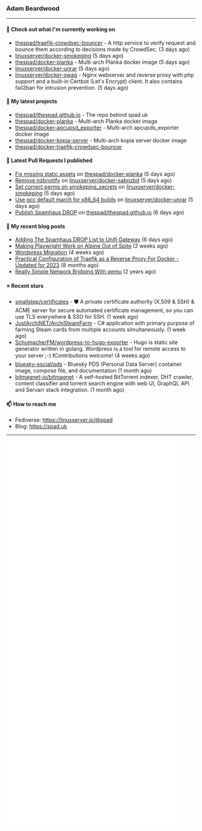 ### Adam Beardwood
---
#### 👷 Check out what I'm currently working on

- [thespad/traefik-crowdsec-bouncer](https://github.com/thespad/traefik-crowdsec-bouncer) - A http service to verify request and bounce them according to decisions made by CrowdSec. (3 days ago)
- [linuxserver/docker-smokeping](https://github.com/linuxserver/docker-smokeping) (5 days ago)
- [thespad/docker-planka](https://github.com/thespad/docker-planka) - Multi-arch Planka docker image (5 days ago)
- [linuxserver/docker-unrar](https://github.com/linuxserver/docker-unrar) (5 days ago)
- [linuxserver/docker-swag](https://github.com/linuxserver/docker-swag) - Nginx webserver and reverse proxy with php support and a built-in Certbot (Let&#39;s Encrypt) client. It also contains fail2ban for intrusion prevention. (5 days ago)

#### 🌱 My latest projects

- [thespad/thespad.github.io](https://github.com/thespad/thespad.github.io) - The repo behind spad.uk
- [thespad/docker-planka](https://github.com/thespad/docker-planka) - Multi-arch Planka docker image
- [thespad/docker-apcupsd_exporter](https://github.com/thespad/docker-apcupsd_exporter) - Multi-arch apcupds_exporter docker image
- [thespad/docker-kopia-server](https://github.com/thespad/docker-kopia-server) - Multi-arch kopia server docker image 
- [thespad/docker-traefik-crowdsec-bouncer](https://github.com/thespad/docker-traefik-crowdsec-bouncer)

#### 🔨 Latest Pull Requests I published

- [Fix missing static assets](https://github.com/thespad/docker-planka/pull/4) on [thespad/docker-planka](https://github.com/thespad/docker-planka) (5 days ago)
- [Remove nzbnotify](https://github.com/linuxserver/docker-sabnzbd/pull/221) on [linuxserver/docker-sabnzbd](https://github.com/linuxserver/docker-sabnzbd) (5 days ago)
- [Set correct perms on smokeping_secrets](https://github.com/linuxserver/docker-smokeping/pull/171) on [linuxserver/docker-smokeping](https://github.com/linuxserver/docker-smokeping) (5 days ago)
- [Use gcc default march for x86_64 builds](https://github.com/linuxserver/docker-unrar/pull/6) on [linuxserver/docker-unrar](https://github.com/linuxserver/docker-unrar) (5 days ago)
- [Publish Spamhaus DROP](https://github.com/thespad/thespad.github.io/pull/11) on [thespad/thespad.github.io](https://github.com/thespad/thespad.github.io) (6 days ago)

#### 📜 My recent blog posts

- [Adding The Spamhaus DROP List to Unifi Gateway](https://www.spad.uk/posts/adding-spamhaus-drop-list-to-unifi-gateway/) (6 days ago)
- [Making Playwright Work on Alpine Out of Spite](https://www.spad.uk/posts/making-playwright-work-on-alpine-out-of-spite/) (2 weeks ago)
- [Wordpress Migration](https://www.spad.uk/posts/wordpress-migration/) (4 weeks ago)
- [Practical Configuration of Traefik as a Reverse Proxy For Docker - Updated for 2023](https://www.spad.uk/posts/practical-configuration-of-traefik-as-a-reverse-proxy-for-docker-updated-for-2023/) (8 months ago)
- [Really Simple Network Bridging With qemu](https://www.spad.uk/posts/really-simple-network-bridging-with-qemu/) (2 years ago)

#### ⭐ Recent stars

- [smallstep/certificates](https://github.com/smallstep/certificates) - 🛡️ A private certificate authority (X.509 &amp; SSH) &amp; ACME server for secure automated certificate management, so you can use TLS everywhere &amp; SSO for SSH. (1 week ago)
- [JustArchiNET/ArchiSteamFarm](https://github.com/JustArchiNET/ArchiSteamFarm) - C# application with primary purpose of farming Steam cards from multiple accounts simultaneously. (1 week ago)
- [SchumacherFM/wordpress-to-hugo-exporter](https://github.com/SchumacherFM/wordpress-to-hugo-exporter) - Hugo is static site generator written in golang. Wordpress is a tool for remote access to your server ;-) ❗️Contributions welcome! (4 weeks ago)
- [bluesky-social/pds](https://github.com/bluesky-social/pds) - Bluesky PDS (Personal Data Server) container image, compose file, and documentation (1 month ago)
- [bitmagnet-io/bitmagnet](https://github.com/bitmagnet-io/bitmagnet) - A self-hosted BitTorrent indexer, DHT crawler, content classifier and torrent search engine with web UI, GraphQL API and Servarr stack integration. (1 month ago)

#### 📫 How to reach me
- Fediverse: https://linuxserver.io/@spad
- Blog: https://spad.uk
---
<img src="https://raw.githubusercontent.com/thespad/thespad/main/github-metrics.svg">
